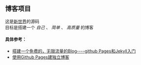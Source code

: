 ## 博客项目

这是[新世界](http://leongithub.github.io/blog/)的源码  
目标是搭建一个 _自己_ 、 *简单* 、 *高质量* 的博客

#### 具体参考：
* [搭建一个免费的，无限流量的Blog----github Pages和Jekyll入门](http://www.ruanyifeng.com/blog/2012/08/blogging_with_jekyll.html)
* [使用Github Pages建独立博客](http://beiyuu.com/github-pages/)

